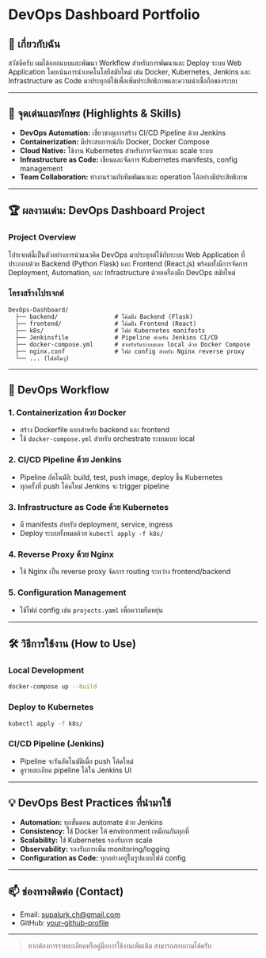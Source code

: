 # DevOps Dashboard Portfolio

## 👤 เกี่ยวกับฉัน

สวัสดีครับ ผมได้ออกแบบและพัฒนา Workflow สำหรับการพัฒนาและ Deploy ระบบ Web Application โดยเน้นการนำเทคโนโลยีสมัยใหม่ เช่น Docker, Kubernetes, Jenkins และ Infrastructure as Code มาประยุกต์ใช้เพื่อเพิ่มประสิทธิภาพและความน่าเชื่อถือของระบบ

---

## 🌟 จุดเด่นและทักษะ (Highlights & Skills)

- **DevOps Automation:** เชี่ยวชาญการสร้าง CI/CD Pipeline ด้วย Jenkins
- **Containerization:** มีประสบการณ์กับ Docker, Docker Compose
- **Cloud Native:** ใช้งาน Kubernetes สำหรับการจัดการและ scale ระบบ
- **Infrastructure as Code:** เขียนและจัดการ Kubernetes manifests, config management
- **Team Collaboration:** ทำงานร่วมกับทีมพัฒนาและ operation ได้อย่างมีประสิทธิภาพ

---

## 🏆 ผลงานเด่น: DevOps Dashboard Project

### Project Overview

โปรเจกต์นี้เป็นตัวอย่างการนำแนวคิด DevOps มาประยุกต์ใช้กับระบบ Web Application ที่ประกอบด้วย Backend (Python Flask) และ Frontend (React.js) พร้อมทั้งมีการจัดการ Deployment, Automation, และ Infrastructure ด้วยเครื่องมือ DevOps สมัยใหม่

### โครงสร้างโปรเจกต์

```
DevOps-Dashboard/
  ├── backend/                # โค้ดฝั่ง Backend (Flask)
  ├── frontend/               # โค้ดฝั่ง Frontend (React)
  ├── k8s/                    # ไฟล์ Kubernetes manifests
  ├── Jenkinsfile             # Pipeline สำหรับ Jenkins CI/CD
  ├── docker-compose.yml      # สำหรับรันระบบแบบ local ด้วย Docker Compose
  ├── nginx.conf              # ไฟล์ config สำหรับ Nginx reverse proxy
  └── ... (ไฟล์อื่นๆ)
```

---

## 🚀 DevOps Workflow

### 1. **Containerization ด้วย Docker**
- สร้าง Dockerfile แยกสำหรับ backend และ frontend
- ใช้ `docker-compose.yml` สำหรับ orchestrate ระบบแบบ local

### 2. **CI/CD Pipeline ด้วย Jenkins**
- Pipeline อัตโนมัติ: build, test, push image, deploy ขึ้น Kubernetes
- ทุกครั้งที่ push โค้ดใหม่ Jenkins จะ trigger pipeline

### 3. **Infrastructure as Code ด้วย Kubernetes**
- มี manifests สำหรับ deployment, service, ingress
- Deploy ระบบทั้งหมดด้วย `kubectl apply -f k8s/`

### 4. **Reverse Proxy ด้วย Nginx**
- ใช้ Nginx เป็น reverse proxy จัดการ routing ระหว่าง frontend/backend

### 5. **Configuration Management**
- ใช้ไฟล์ config เช่น `projects.yaml` เพื่อความยืดหยุ่น

---

## 🛠️ วิธีการใช้งาน (How to Use)

### Local Development
```bash
docker-compose up --build
```

### Deploy to Kubernetes
```bash
kubectl apply -f k8s/
```

### CI/CD Pipeline (Jenkins)
- Pipeline จะรันอัตโนมัติเมื่อ push โค้ดใหม่
- ดูรายละเอียด pipeline ได้ใน Jenkins UI

---

## 💡 DevOps Best Practices ที่นำมาใช้
- **Automation:** ทุกขั้นตอน automate ด้วย Jenkins
- **Consistency:** ใช้ Docker ให้ environment เหมือนกันทุกที่
- **Scalability:** ใช้ Kubernetes รองรับการ scale
- **Observability:** รองรับการเพิ่ม monitoring/logging
- **Configuration as Code:** ทุกอย่างอยู่ในรูปแบบไฟล์ config

---

## 📫 ช่องทางติดต่อ (Contact)
- Email: supalurk.ch@gmail.com
- GitHub: [your-github-profile](https://github.com/Endy74757)

---

> หากต้องการรายละเอียดหรือคู่มือการใช้งานเพิ่มเติม สามารถสอบถามได้ครับ
